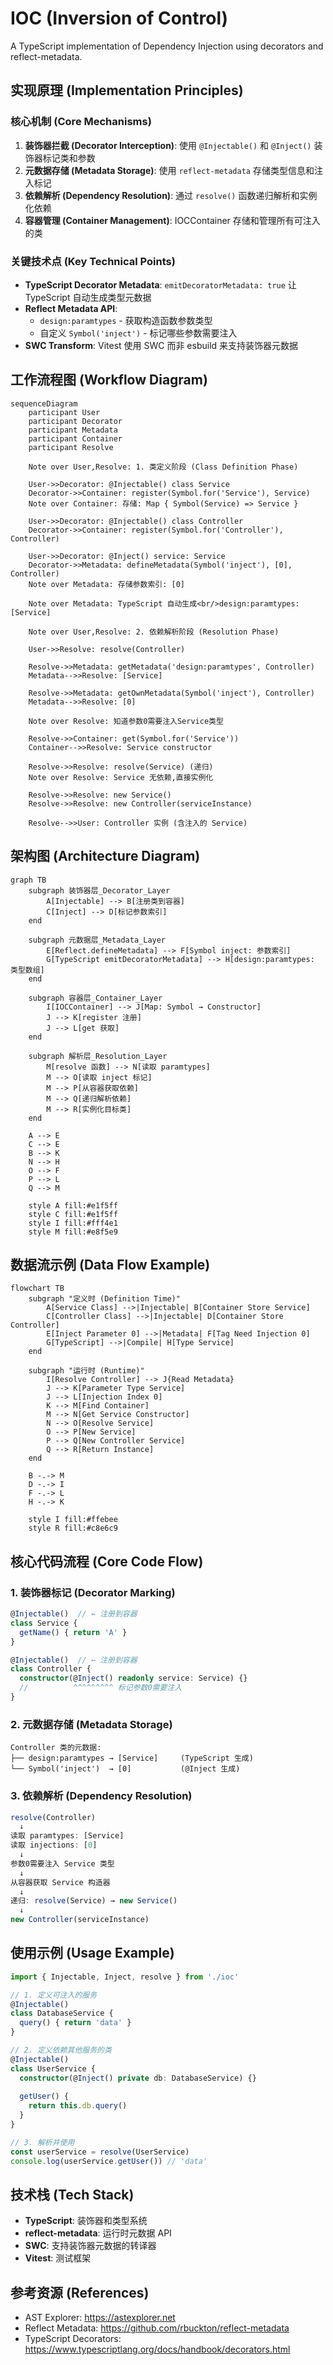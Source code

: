 # IOC (Inversion of Control)

A TypeScript implementation of Dependency Injection using decorators and reflect-metadata.

## 实现原理 (Implementation Principles)

### 核心机制 (Core Mechanisms)

1. **装饰器拦截 (Decorator Interception)**: 使用 `@Injectable()` 和 `@Inject()` 装饰器标记类和参数
2. **元数据存储 (Metadata Storage)**: 使用 `reflect-metadata` 存储类型信息和注入标记
3. **依赖解析 (Dependency Resolution)**: 通过 `resolve()` 函数递归解析和实例化依赖
4. **容器管理 (Container Management)**: IOCContainer 存储和管理所有可注入的类

### 关键技术点 (Key Technical Points)

- **TypeScript Decorator Metadata**: `emitDecoratorMetadata: true` 让 TypeScript 自动生成类型元数据
- **Reflect Metadata API**: 
  - `design:paramtypes` - 获取构造函数参数类型
  - 自定义 `Symbol('inject')` - 标记哪些参数需要注入
- **SWC Transform**: Vitest 使用 SWC 而非 esbuild 来支持装饰器元数据

## 工作流程图 (Workflow Diagram)

```mermaid
sequenceDiagram
    participant User
    participant Decorator
    participant Metadata
    participant Container
    participant Resolve

    Note over User,Resolve: 1. 类定义阶段 (Class Definition Phase)
    
    User->>Decorator: @Injectable() class Service
    Decorator->>Container: register(Symbol.for('Service'), Service)
    Note over Container: 存储: Map { Symbol(Service) => Service }

    User->>Decorator: @Injectable() class Controller
    Decorator->>Container: register(Symbol.for('Controller'), Controller)
    
    User->>Decorator: @Inject() service: Service
    Decorator->>Metadata: defineMetadata(Symbol('inject'), [0], Controller)
    Note over Metadata: 存储参数索引: [0]
    
    Note over Metadata: TypeScript 自动生成<br/>design:paramtypes: [Service]

    Note over User,Resolve: 2. 依赖解析阶段 (Resolution Phase)

    User->>Resolve: resolve(Controller)
    
    Resolve->>Metadata: getMetadata('design:paramtypes', Controller)
    Metadata-->>Resolve: [Service]
    
    Resolve->>Metadata: getOwnMetadata(Symbol('inject'), Controller)
    Metadata-->>Resolve: [0]
    
    Note over Resolve: 知道参数0需要注入Service类型
    
    Resolve->>Container: get(Symbol.for('Service'))
    Container-->>Resolve: Service constructor
    
    Resolve->>Resolve: resolve(Service) (递归)
    Note over Resolve: Service 无依赖,直接实例化
    
    Resolve->>Resolve: new Service()
    Resolve->>Resolve: new Controller(serviceInstance)
    
    Resolve-->>User: Controller 实例 (含注入的 Service)
```

## 架构图 (Architecture Diagram)

```mermaid
graph TB
    subgraph 装饰器层_Decorator_Layer
        A[Injectable] --> B[注册类到容器]
        C[Inject] --> D[标记参数索引]
    end

    subgraph 元数据层_Metadata_Layer
        E[Reflect.defineMetadata] --> F[Symbol inject: 参数索引]
        G[TypeScript emitDecoratorMetadata] --> H[design:paramtypes: 类型数组]
    end

    subgraph 容器层_Container_Layer
        I[IOCContainer] --> J[Map: Symbol → Constructor]
        J --> K[register 注册]
        J --> L[get 获取]
    end

    subgraph 解析层_Resolution_Layer
        M[resolve 函数] --> N[读取 paramtypes]
        M --> O[读取 inject 标记]
        M --> P[从容器获取依赖]
        M --> Q[递归解析依赖]
        M --> R[实例化目标类]
    end

    A --> E
    C --> E
    B --> K
    N --> H
    O --> F
    P --> L
    Q --> M

    style A fill:#e1f5ff
    style C fill:#e1f5ff
    style I fill:#fff4e1
    style M fill:#e8f5e9
```



## 数据流示例 (Data Flow Example)

```mermaid
flowchart TB
    subgraph "定义时 (Definition Time)"
        A[Service Class] -->|Injectable| B[Container Store Service]
        C[Controller Class] -->|Injectable| D[Container Store Controller]
        E[Inject Parameter 0] -->|Metadata| F[Tag Need Injection 0]
        G[TypeScript] -->|Compile| H[Type Service]
    end

    subgraph "运行时 (Runtime)"
        I[Resolve Controller] --> J{Read Metadata}
        J --> K[Parameter Type Service]
        J --> L[Injection Index 0]
        K --> M[Find Container]
        M --> N[Get Service Constructor]
        N --> O[Resolve Service]
        O --> P[New Service]
        P --> Q[New Controller Service]
        Q --> R[Return Instance]
    end

    B -.-> M
    D -.-> I
    F -.-> L
    H -.-> K

    style I fill:#ffebee
    style R fill:#c8e6c9
```

## 核心代码流程 (Core Code Flow)

### 1. 装饰器标记 (Decorator Marking)

```typescript
@Injectable()  // ← 注册到容器
class Service {
  getName() { return 'A' }
}

@Injectable()  // ← 注册到容器
class Controller {
  constructor(@Inject() readonly service: Service) {}
  //          ^^^^^^^^^ 标记参数0需要注入
}
```

### 2. 元数据存储 (Metadata Storage)

```
Controller 类的元数据:
├── design:paramtypes → [Service]     (TypeScript 生成)
└── Symbol('inject')  → [0]           (@Inject 生成)
```

### 3. 依赖解析 (Dependency Resolution)

```typescript
resolve(Controller)
  ↓
读取 paramtypes: [Service]
读取 injections: [0]
  ↓
参数0需要注入 Service 类型
  ↓
从容器获取 Service 构造器
  ↓
递归: resolve(Service) → new Service()
  ↓
new Controller(serviceInstance)
```

## 使用示例 (Usage Example)

```typescript
import { Injectable, Inject, resolve } from './ioc'

// 1. 定义可注入的服务
@Injectable()
class DatabaseService {
  query() { return 'data' }
}

// 2. 定义依赖其他服务的类
@Injectable()
class UserService {
  constructor(@Inject() private db: DatabaseService) {}
  
  getUser() {
    return this.db.query()
  }
}

// 3. 解析并使用
const userService = resolve(UserService)
console.log(userService.getUser()) // 'data'
```

## 技术栈 (Tech Stack)

- **TypeScript**: 装饰器和类型系统
- **reflect-metadata**: 运行时元数据 API
- **SWC**: 支持装饰器元数据的转译器
- **Vitest**: 测试框架

## 参考资源 (References)

- AST Explorer: https://astexplorer.net
- Reflect Metadata: https://github.com/rbuckton/reflect-metadata
- TypeScript Decorators: https://www.typescriptlang.org/docs/handbook/decorators.html
